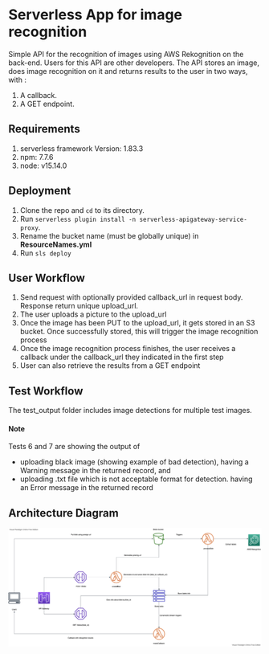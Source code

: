 # Serverless App for image recognition
Simple API for the recognition of images using AWS Rekognition on the back-end. Users for this API are other developers. The API stores an image, does image recognition on it and returns results to the user in two ways, with :
1. A callback. 
2. A GET endpoint.

## Requirements
1. serverless framework Version: 1.83.3
2. npm: 7.7.6
3. node: v15.14.0

## Deployment
1. Clone the repo and `cd` to its directory.
2. Run `serverless plugin install -n serverless-apigateway-service-proxy`.
3. Rename the bucket name (must be globally unique) in **ResourceNames.yml**
4. Run `sls deploy`

## User Workflow
1. Send request with optionally provided callback_url in request body. Response return unique upload_url.
2. The user uploads a picture to the upload_url
3. Once the image has been PUT to the upload_url, it gets stored in an S3 bucket. Once successfully stored, this will trigger the image recognition process
4. Once the image recognition process finishes, the user receives a callback under the callback_url they indicated in the first step
5. User can also retrieve the results from a GET endpoint

## Test Workflow
 The test_output folder includes image detections for multiple test images.
 #### Note
 Tests 6 and 7 are showing the output of  
 -  uploading black image (showing example of bad detection), having a Warning message in the returned record, and
 -  uploading .txt file which is not acceptable format for detection. having an Error message in the returned record

## Architecture Diagram
![alt text](https://github.com/mostafa-shaheen/serverless-rekognition/blob/main/Diagram.png)
